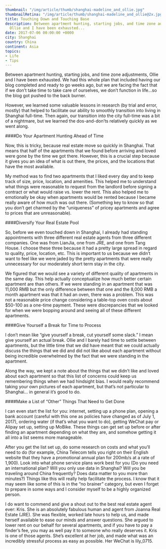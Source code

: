 ```yaml
---
thumbnail: "/img/article/thumb/shanghai-madeline_and_ollie.jpg"
thumbnailRetina: "/img/article/thumb/shanghai-madeline_and_ollie@2x.jpg"
title: Touching Down and Touching Base
description: Between apartment hunting, starting jobs, and time zone adjustments,
  Ollie and I have been exhausted...
date: 2017-07-06 00:00:00 +0000
city: Shanghai
country: China
continent: Asia
topics:
- Life
- Tips
---
```

Between apartment hunting, starting jobs, and time zone adjustments, Ollie and I have been exhausted. We had this whole plan that included having our blog completed and ready to go weeks ago, but we are facing the fact that if we don’t take time to take care of ourselves, we don’t function in life...so the blog got pushed to the back burner. 

However, we learned some valuable lessons in research (by trial and error, mostly) that helped to facilitate our ability to smoothly transition into living in Shanghai full-time. Then again, our transition into the city full-time was a bit of a nightmare, but we learned the dos-and-don’ts relatively quickly as we went along. 

####Do Your Apartment Hunting Ahead of Time

Now, this is tricky, because real estate move so quickly in Shanghai. That means that half of the apartments that we found before arriving and loved were gone by the time we got there. However, this is a crucial step because it gives you an idea of what is out there, the prices, and the locations that have the most available. 

My method was to find two apartments that I liked every day and to keep track of size, price, location, and amenities. This helped me to understand what things were reasonable to request from the landlord before signing a contract or what would raise vs. lower the rent. This also helped me to emotionally be okay when apartments would be rented because I became really aware of how much was out there. (Something key to know so that you don’t get charmed by the “uniqueness” of pricey apartments and agree to prices that are unreasonable). 

####Diversify Your Real Estate Pool

So, before we even touched down in Shanghai, I already had standing appointments with three different real estate agents from three different companies. One was from LianJia, one from JRE, and one from Tang House. I choose these three because it had a pretty large spread in regard to quality, price, location, etc. This is important to us because we didn’t want to feel like we were jaded by the pretty apartments that were really unnecessary for our moderately short term stay in the city. 

We figured that we would see a variety of different quality of apartments in the same day. This help actually conceptualize how much better certain apartment are than others. If we were standing in an apartment that was 11,000 RMB but the only difference between that one and the 8,000 RMB a month apartment was that it had an oven, there was a problem. This was not a reasonable price change considering a table-top oven costs about $50-100 as a one-time payment. These were discrepancies that we looked for when we were bopping around and seeing all of these different apartments. 

####Give Yourself a Break for Time to Process

I don’t mean like “give yourself a break, cut yourself some slack.” I mean give yourself an actual break. Ollie and I barely had time to settle between apartments, but the little time that we did have meant that we could actually discuss the things that we did and did not like about each apartment without being incredible overwhelmed by the fact that we were standing in the apartment. 

Along the way, we kept a note about the things that we didn’t like and loved about each apartment so that this list of concerns could keep us remembering things when we had hindsight bias. I would really recommend taking your own pictures of each apartment, but that’s not particular to Shanghai… in general it’s good to do. 


####Make a List of “Other” Things That Need to Get Done

I can even start the list for you: internet, setting up a phone plan, opening a bank account (careful with this one as policies have changed as of July 1, 2017), ordering water (if that’s what you want to do), getting WeChat pay or Alipay set up, setting up MoBike. These things can get set up before or after finding an apartment depending on what they are, and somehow getting it all into a list seems more manageable. 

After you get the list set up, do some research on costs and what you’ll need to do (for example, China Telecom tells you right on their English website that they have a promotional annual plan for 200mb/s at a rate of 1,900). Look into what phone service plans work best for you (Do you need an international plan? Will you only use data in Shanghai? Will you be traveling around China frequently? Does data matter to you more than minutes?) Things like this will really help facilitate the process. I know that it may seem like some of this is in the “no brainer” category, but even I forget to prepare in some ways and I consider myself to be a highly organized person.


I do want to commend and give a shout out to the best real estate agent ever: Kris. She is an absolutely fabulous human and agent from Joanna Real Estate (JRE). She was flexible, worked late hours to help us, and made herself available to ease our minds and answer questions. She argued to lower rent on our behalf for several apartments, and if you have to pay a finder’s fee, you may as well pay it to someone who really deserves it. Kris is one of those agents. She’s excellent at her job, and made what was an incredibly stressful process as easy as possible. Her WeChat is lily_0715. 
